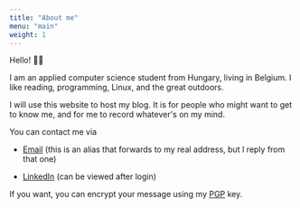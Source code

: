 ```yaml
---
title: "About me"
menu: "main"
weight: 1
---
```


Hello! 👋🏻

I am an applied computer science student from Hungary, living in Belgium. I like reading,
programming, Linux, and the great outdoors. 

I will use this website to host my blog. It is for people who might want to get to know me, and for 
me to record whatever's on my mind.

You can contact me via
 - [Email](mailto:levente.blog.p9ovf@slmail.me) (this is an alias that forwards to my real address, but I reply from that one) 
 
 - [LinkedIn](https://www.linkedin.com/in/leventekataipal/) (can be viewed after login)
  
If you want, you can encrypt your message using my [PGP](https://levente.blog/pgp) key.
